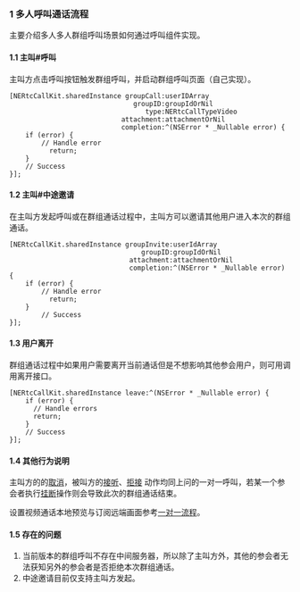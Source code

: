 ### 1 多人呼叫通话流程

主要介绍多人多人群组呼叫场景如何通过呼叫组件实现。

#### 1.1 主叫#呼叫

主叫方点击呼叫按钮触发群组呼叫，并启动群组呼叫页面（自己实现）。

```objc
[NERtcCallKit.sharedInstance groupCall:userIDArray
                               groupID:groupIdOrNil
                                  type:NERtcCallTypeVideo
                            attachment:attachmentOrNil
                            completion:^(NSError * _Nullable error) {
    if (error) {
      	// Handle error
	      return;
    }
    // Success
}];

```

#### 1.2 主叫#中途邀请

在主叫方发起呼叫或在群组通话过程中，主叫方可以邀请其他用户进入本次的群组通话。

```objc
[NERtcCallKit.sharedInstance groupInvite:userIdArray
                                 groupID:groupIdOrNil
                              attachment:attachmentOrNil
                              completion:^(NSError * _Nullable error) {
    if (error) {
        // Handle error
	      return;
    }
		// Success
}];
```

#### 1.3 用户离开

群组通话过程中如果用户需要离开当前通话但是不想影响其他参会用户，则可用调用离开接口。

```objc
[NERtcCallKit.sharedInstance leave:^(NSError * _Nullable error) {
    if (error) {
      // Handle errors
      return;
    }
  	// Success
}];
```

#### 1.4 其他行为说明

主叫方的的[取消](./一对一呼叫通话流程.md#caller_cancel)，被叫方的[接听](./一对一呼叫通话流程.md#called_accept)、[拒接](./一对一呼叫通话流程.md#called_reject) 动作均同上问的一对一呼叫，若某一个参会者执行[挂断](./一对一呼叫通话流程.md#p2p_hangup)操作则会导致此次的群组通话结束。

设置视频通话本地预览与订阅远端画面参考[一对一流程](./一对一呼叫通话流程.md#p2p_videoview)。

#### 1.5 存在的问题

1. 当前版本的群组呼叫不存在中间服务器，所以除了主叫方外，其他的参会者无法获知另外的参会者是否拒绝本次群组通话。
2. 中途邀请目前仅支持主叫方发起。
